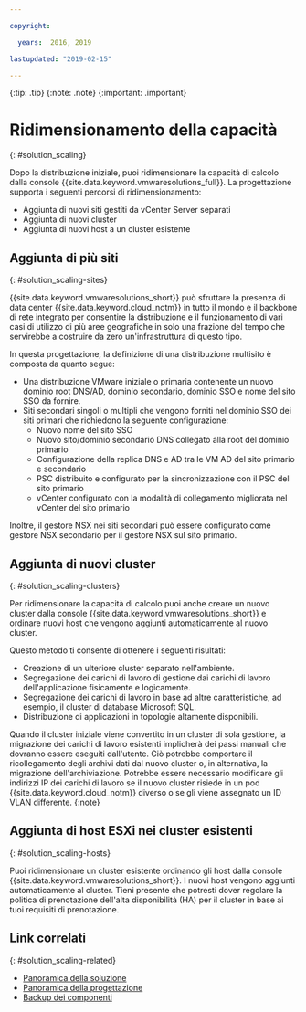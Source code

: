 ```yaml
---

copyright:

  years:  2016, 2019

lastupdated: "2019-02-15"

---
```


{:tip: .tip}
{:note: .note}
{:important: .important}

# Ridimensionamento della capacità
{: #solution_scaling}

Dopo la distribuzione iniziale, puoi ridimensionare la capacità di calcolo dalla console {{site.data.keyword.vmwaresolutions_full}}. La progettazione supporta i seguenti percorsi di ridimensionamento:
* Aggiunta di nuovi siti gestiti da vCenter Server separati
* Aggiunta di nuovi cluster
* Aggiunta di nuovi host a un cluster esistente

## Aggiunta di più siti
{: #solution_scaling-sites}

{{site.data.keyword.vmwaresolutions_short}} può sfruttare la presenza di data center {{site.data.keyword.cloud_notm}} in tutto il mondo e il backbone di rete integrato per consentire la distribuzione e il funzionamento di vari casi di utilizzo di più aree geografiche in solo una frazione del tempo che servirebbe a costruire da zero un'infrastruttura di questo tipo.

In questa progettazione, la definizione di una distribuzione multisito è composta da quanto segue:
* Una distribuzione VMware iniziale o primaria contenente un nuovo dominio root DNS/AD, dominio secondario, dominio SSO e nome del sito SSO da fornire.
* Siti secondari singoli o multipli che vengono forniti nel dominio SSO dei siti primari che richiedono la seguente configurazione:
   * Nuovo nome del sito SSO
   * Nuovo sito/dominio secondario DNS collegato alla root del dominio primario
   * Configurazione della replica DNS e AD tra le VM AD del sito primario e secondario
   * PSC distribuito e configurato per la sincronizzazione con il PSC del sito primario
   * vCenter configurato con la modalità di collegamento migliorata nel vCenter del sito primario

Inoltre, il gestore NSX nei siti secondari può essere configurato come gestore NSX secondario per il gestore NSX sul sito primario.

## Aggiunta di nuovi cluster
{: #solution_scaling-clusters}

Per ridimensionare la capacità di calcolo puoi anche creare un nuovo cluster dalla console {{site.data.keyword.vmwaresolutions_short}} e ordinare nuovi host che vengono aggiunti automaticamente al nuovo cluster.

Questo metodo ti consente di ottenere i seguenti risultati:
* Creazione di un ulteriore cluster separato nell'ambiente.
* Segregazione dei carichi di lavoro di gestione dai carichi di lavoro dell'applicazione fisicamente e logicamente.
* Segregazione dei carichi di lavoro in base ad altre caratteristiche, ad esempio, il cluster di database Microsoft SQL.
* Distribuzione di applicazioni in topologie altamente disponibili.

Quando il cluster iniziale viene convertito in un cluster di sola gestione, la migrazione dei carichi di lavoro esistenti implicherà dei passi manuali che dovranno essere eseguiti dall'utente. Ciò potrebbe comportare il ricollegamento degli archivi dati dal nuovo cluster o, in alternativa, la migrazione dell'archiviazione. Potrebbe essere necessario modificare gli indirizzi IP dei carichi di lavoro se il nuovo cluster risiede in un pod {{site.data.keyword.cloud_notm}} diverso o se gli viene assegnato un ID VLAN differente.
{:note}

## Aggiunta di host ESXi nei cluster esistenti
{: #solution_scaling-hosts}

Puoi ridimensionare un cluster esistente ordinando gli host dalla console {{site.data.keyword.vmwaresolutions_short}}.  I nuovi host vengono aggiunti automaticamente al cluster. Tieni presente che potresti dover regolare la politica di prenotazione dell'alta disponibilità (HA) per il cluster in base ai tuoi requisiti di prenotazione.

## Link correlati
{: #solution_scaling-related}

* [Panoramica della soluzione](/docs/services/vmwaresolutions/archiref/solution?topic=vmware-solutions-solution_overview)
* [Panoramica della progettazione](/docs/services/vmwaresolutions/archiref/solution?topic=vmware-solutions-design_overview)
* [Backup dei componenti](/docs/services/vmwaresolutions/archiref/solution?topic=vmware-solutions-solution_backingup)
